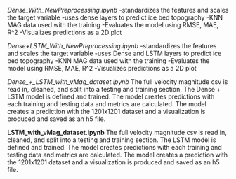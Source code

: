*Dense_With_NewPreprocessing.ipynb*
-standardizes the features and scales the target variable
-uses dense layers to predict ice bed topography
-KNN MAG data used with the training
-Evaluates the model using RMSE, MAE, R^2
-Visualizes predictions as a 2D plot

*Dense+LSTM_With_NewPreprocessing.ipynb*
-standardizes the features and scales the target variable
-uses Dense and LSTM layers to predict ice bed topography
-KNN MAG data used with the training
-Evaluates the model using RMSE, MAE, R^2
-Visualizes predictions as a 2D plot

*Dense_+_LSTM_with_vMag_dataset.ipynb*
The full velocity magnitude csv is read in, cleaned, and split into a testing and training section. 
The Dense + LSTM model is defined and trained. 
The model creates predictions with each training and testing data and metrics are calculated. 
The model creates a prediction with the 1201x1201 dataset and a visualization is produced and saved as an h5 file. 

**LSTM_with_vMag_dataset.ipynb**
The full velocity magnitude csv is read in, cleaned, and split into a testing and training section. 
The LSTM model is defined and trained. 
The model creates predictions with each training and testing data and metrics are calculated. 
The model creates a prediction with the 1201x1201 dataset and a visualization is produced and saved as an h5 file. 


